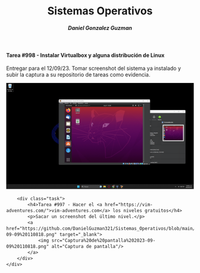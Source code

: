 <body>
    <header>
        <h1>Sistemas Operativos</h1>
        <h5>Daniel Gonzalez Guzman</h5>
    </header>
    <div class="container">
        <div class="task">
            <h4>Tarea #998 - Instalar Virtualbox y alguna distribución de Linux</h4>
            <p>Entregar para el 12/09/23. Tomar screenshot del sistema ya instalado y subir la captura a su repositorio de tareas como evidencia.</p>
            <a href="https://github.com/DanielGuzman321/Sistemas_Operativos/blob/main/Captura%20de%20pantalla%202023-06-10%20203604.png" target="_blank">
                <img src="Captura%20de%20pantalla%202023-06-10%20203604.png" alt="Captura de pantalla"/>
            </a>
        </div>

        <div class="task">
            <h4>Tarea #997 - Hacer el <a href="https://vim-adventures.com/">vim-adventures.com</a> los niveles gratuitos</h4>
            <p>Sacar un screenshot del último nivel.</p>
            <a href="https://github.com/DanielGuzman321/Sistemas_Operativos/blob/main/Captura%20de%20pantalla%202023-09-09%20110818.png" target="_blank">
                <img src="Captura%20de%20pantalla%202023-09-09%20110818.png" alt="Captura de pantalla"/>
            </a>
        </div>
    </div>
</body>
